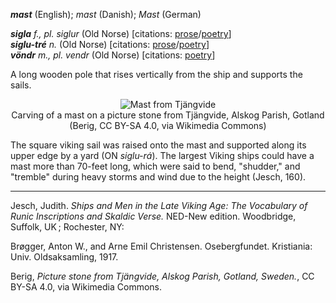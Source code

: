 **_mast_** (English); _mast_ (Danish); _Mast_ (German)

_**sigla** f., pl. siglur_ (Old Norse) [citations: [prose](https://onp.ku.dk/onp/onp.php?o68379)/[poetry](https://lexiconpoeticum.org/m.php?p=lemma&i=71792)]  
_**siglu-tré** n._ (Old Norse) [citations: [prose](https://onp.ku.dk/onp/onp.php?o68400)/[poetry](https://lexiconpoeticum.org/m.php?p=lemma&i=71813)]  
_**vöndr** m., pl. vendr_ (Old Norse) [citations: [poetry](https://lexiconpoeticum.org/m.php?p=lemma&i=95470)]

  A long wooden pole that rises vertically from the ship and supports the sails.

<div align="center">
  
  ![Mast from Tjängvide](../images/Mast_Tjängvide.jpg)  
  Carving of a mast on a picture stone from Tjängvide, Alskog Parish, Gotland (Berig, CC BY-SA 4.0, via Wikimedia Commons)

</div>
 
  The square viking sail was raised onto the mast and supported along its upper edge by a yard (ON _siglu-rá_). The largest Viking ships could have a mast more than 70-feet long, which were said to bend, "shudder," and "tremble" during heavy storms and wind due to the height (Jesch, 160). 

---

  Jesch, Judith. _Ships and Men in the Late Viking Age: The Vocabulary of Runic Inscriptions and Skaldic Verse._ NED-New edition. Woodbridge, Suffolk, UK ; Rochester, NY: 
 
  Brøgger, Anton W., and Arne Emil Christensen. Osebergfundet. Kristiania: Univ. Oldsaksamling, 1917. 

  Berig, _Picture stone from Tjängvide, Alskog Parish, Gotland, Sweden._, CC BY-SA 4.0, via Wikimedia Commons.
